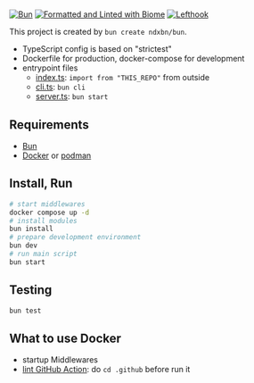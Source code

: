 #
[![Bun](https://img.shields.io/badge/Bun-000000?logo=bun&logoColor=white&labelColor=grey)](https://bun.sh/)
[![Formatted and Linted with Biome](https://img.shields.io/badge/Biome-60a5fa?logo=biome&labelColor=grey)](https://biomejs.dev/)
[![Lefthook](https://img.shields.io/badge/Lefthook-ff1e1e?logo=Lefthook&logoColor=ff1e1e&labelColor=grey)](https://lefthook.dev/)

This project is created by `bun create ndxbn/bun`.

- TypeScript config is based on "strictest"
- Dockerfile for production, docker-compose for development
- entrypoint files
  - [index.ts](./src/index.ts): `import from "THIS_REPO"` from outside
  - [cli.ts](src/cli.ts): `bun cli`
  - [server.ts](src/server.ts): `bun start`

## Requirements

- [Bun](https://bun.sh/)
- [Docker](https://docker.com/) or [podman](https://podman.io/)

## Install, Run

```bash
# start middlewares
docker compose up -d
# install modules
bun install
# prepare development environment
bun dev
# run main script
bun start
```

## Testing

```bash
bun test
```

## What to use Docker

- startup Middlewares
- [lint GitHub Action](./.github/lint.compose.yaml): do `cd .github` before run it
